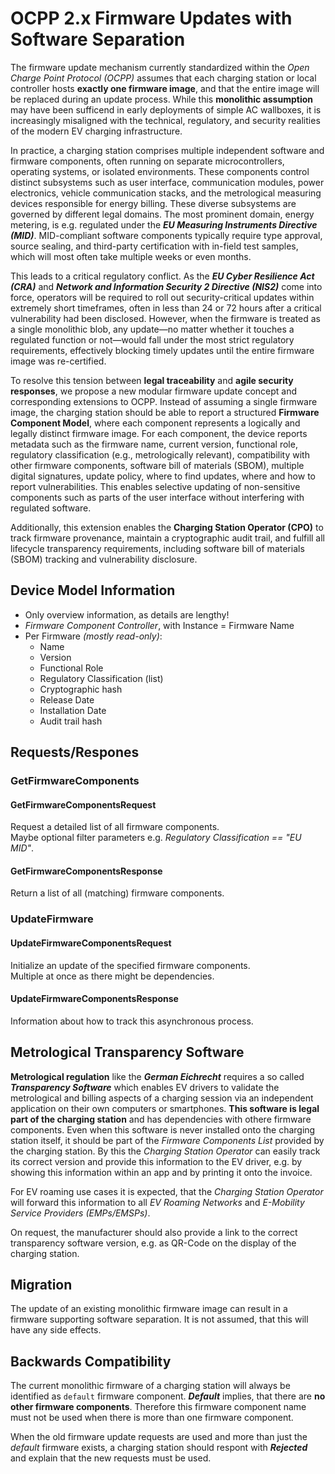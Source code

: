 # OCPP 2.x Firmware Updates with Software Separation

The firmware update mechanism currently standardized within the *Open Charge Point Protocol (OCPP)* assumes that each charging station or local controller hosts **exactly one firmware image**, and that the entire image will be replaced during an update process. While this **monolithic assumption** may have been sufficend in early deployments of simple AC wallboxes, it is increasingly misaligned with the technical, regulatory, and security realities of the modern EV charging infrastructure.

In practice, a charging station comprises multiple independent software and firmware components, often running on separate microcontrollers, operating systems, or isolated environments. These components control distinct subsystems such as user interface, communication modules, power electronics, vehicle communication stacks, and the metrological measuring devices responsible for energy billing. These diverse subsystems are governed by different legal domains. The most prominent domain, energy metering, is e.g. regulated under the ***EU Measuring Instruments Directive (MID)***. MID-compliant software components typically require type approval, source sealing, and third-party certification with in-field test samples, which will most often take multiple weeks or even months.

This leads to a critical regulatory conflict. As the ***EU Cyber Resilience Act (CRA)*** and ***Network and Information Security 2 Directive (NIS2)*** come into force, operators will be required to roll out security-critical updates within extremely short timeframes, often in less than 24 or 72 hours after a critical vulnerability had been disclosed. However, when the firmware is treated as a single monolithic blob, any update—no matter whether it touches a regulated function or not—would fall under the most strict regulatory requirements, effectively blocking timely updates until the entire firmware image was re-certified.

To resolve this tension between **legal traceability** and **agile security responses**, we propose a new modular firmware update concept and corresponding extensions to OCPP. Instead of assuming a single firmware image, the charging station should be able to report a structured **Firmware Component Model**, where each component represents a logically and legally distinct firmware image. For each component, the device reports metadata such as the firmware name, current version, functional role, regulatory classification (e.g., metrologically relevant), compatibility with other firmware components, software bill of materials (SBOM), multiple digital signatures, update policy, where to find updates, where and how to report vulnerabilities. This enables selective updating of non-sensitive components such as parts of the user interface without interfering with regulated software.

Additionally, this extension enables the **Charging Station Operator (CPO)** to track firmware provenance, maintain a cryptographic audit trail, and fulfill all lifecycle transparency requirements, including software bill of materials (SBOM) tracking and vulnerability disclosure.


## Device Model Information

- Only overview information, as details are lengthy!
- *Firmware Component Controller*, with Instance = Firmware Name
- Per Firmware *(mostly read-only)*:
  - Name
  - Version
  - Functional Role
  - Regulatory Classification (list)
  - Cryptographic hash
  - Release Date
  - Installation Date
  - Audit trail hash

## Requests/Respones

### GetFirmwareComponents

#### GetFirmwareComponentsRequest

Request a detailed list of all firmware components.    
Maybe optional filter parameters e.g. *Regulatory Classification  == "EU MID"*.


#### GetFirmwareComponentsResponse

Return a list of all (matching) firmware components.


### UpdateFirmware

#### UpdateFirmwareComponentsRequest

Initialize an update of the specified firmware components.    
Multiple at once as there might be dependencies.

#### UpdateFirmwareComponentsResponse

Information about how to track this asynchronous process.



## Metrological Transparency Software

**Metrological regulation** like the ***German Eichrecht*** requires a so called ***Transparency Software*** which enables EV drivers to validate the metrological and billing aspects of a charging session via an independent application on their own computers or smartphones. **This software is legal part of the charging station** and has dependencies with othere firmware components. Even when this software is never installed onto the charging station itself, it should be part of the *Firmware Components List* provided by the charging station. By this the *Charging Station Operator* can easily track its correct version and provide this information to the EV driver, e.g. by showing this information within an app and by printing it onto the invoice.

For EV roaming use cases it is expected, that the *Charging Station Operator* will forward this information to all *EV Roaming Networks* and *E-Mobility Service Providers (EMPs/EMSPs)*.

On request, the manufacturer should also provide a link to the correct transparency software version, e.g. as QR-Code on the display of the charging station.


## Migration

The update of an existing monolithic firmware image can result in a firmware supporting software separation. It is not assumed, that this will have any side effects.


## Backwards Compatibility

The current monolithic firmware of a charging station will always be identified as `default` firmware component. ***Default*** implies, that there are **no other firmware components**. Therefore this firmware component name must not be used when there is more than one firmware component.

When the old firmware update requests are used and more than just the *default* firmware exists, a charging station should respont with ***Rejected*** and explain that the new requests must be used.
